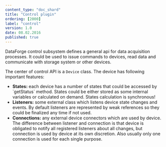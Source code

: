 ```yaml
---
content_type: "doc_shard"
title: "Control plugin"
ordering: [2000]
label: "control"
version: 1.0
date: 08.02.2016
published: true
---
```

DataForge control subsystem defines a general api for data acquisition processes. It could be used to issue commands to devices, read data and communicate with storage system or other devices.

The center of control API is a `Device` class.
The device has following important features:
<ul>
    <li>
        <strong>States:</strong> each device has a number of states that could be accessed by `getStatus` method. States could be either stored as some internal variables or calculated on demand. States calculation is synchronous!
    </li>
    <li>
        <strong>Listeners:</strong> some external class which listens device state changes and events. By default listeners are represented by weak references so they could be finalized any time if not used.
    <li>
        <strong>Connections:</strong> any external device connectors which are used by device. The difference between listener and connection is that device is obligated to notify all registered listeners about all changes, but connection is used by device at its own discretion. Also usually only one connection is used for each single purpose.
    </li>
</ul>
